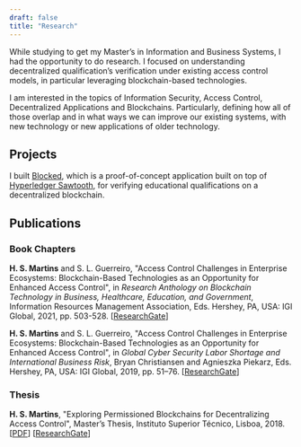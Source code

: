 ```yaml
---
draft: false
title: "Research"
---
```


While studying to get my Master’s in Information and Business Systems, I had the opportunity to do research. I focused on understanding decentralized qualification’s verification under existing access control models, in particular leveraging blockchain-based technologies.

I am interested in the topics of Information Security, Access Control, Decentralized Applications and Blockchains. Particularly, defining how all of those overlap and in what ways we can improve our existing systems, with new technology or new applications of older technology.

## Projects

I built [Blocked](https://github.com/caramelomartins/Blocked), which is a proof-of-concept application built on top of [Hyperledger Sawtooth](https://www.hyperledger.org/projects/sawtooth), for verifying educational qualifications on a decentralized blockchain.

## Publications

### Book Chapters

**H. S. Martins** and S. L. Guerreiro, "Access Control Challenges in Enterprise Ecosystems: Blockchain-Based Technologies as an Opportunity for Enhanced Access Control", in *Research Anthology on Blockchain Technology in Business, Healthcare, Education, and Government*, Information Resources Management Association, Eds. Hershey, PA, USA: IGI Global, 2021, pp. 503-528.  [[ResearchGate](https://www.researchgate.net/publication/348127634_Access_Control_Challenges_in_Enterprise_Ecosystems_Blockchain-Based_Technologies_as_an_Opportunity_for_Enhanced_Access_Control)]

**H. S. Martins** and S. L. Guerreiro, "Access Control Challenges in Enterprise Ecosystems: Blockchain-Based Technologies as an Opportunity for Enhanced Access Control", in *Global Cyber Security Labor Shortage and International Business Risk*, Bryan Christiansen and Agnieszka Piekarz, Eds. Hershey, PA, USA: IGI Global, 2019, pp. 51–76.  [[ResearchGate](https://www.researchgate.net/publication/344042710_Access_Control_Challenges_in_Enterprise_Ecosystems_Blockchain-Based_Technologies_as_an_Opportunity_for_Enhanced_Access_Control)]

### Thesis

**H. S. Martins**, "Exploring Permissioned Blockchains for Decentralizing Access Control", Master’s Thesis, Instituto Superior Técnico, Lisboa, 2018. [[PDF](https://www.dropbox.com/s/rqjofllejfytju3/Thesis.pdf?dl=0)] [[ResearchGate](https://www.researchgate.net/publication/344042511_Exploring_Permissioned_Blockchains_for_Decentralizing_Access_Control)]

